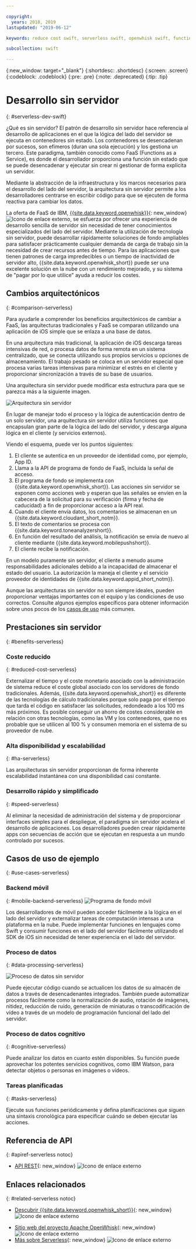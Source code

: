 ```yaml
---

copyright:
  years: 2018, 2019
lastupdated: "2019-06-12"

keywords: reduce cost swift, serverless swift, openwhisk swift, functions swift, faas swift, stateless swift, api reference swift, high availability swift, serverless ios

subcollection: swift

---
```


{:new_window: target="_blank"}
{:shortdesc: .shortdesc}
{:screen: .screen}
{:codeblock: .codeblock}
{:pre: .pre}
{:note: .deprecated}
{:tip: .tip}

# Desarrollo sin servidor
{: #serverless-dev-swift}

¿Qué es sin servidor? El patrón de desarrollo sin servidor hace referencia al desarrollo de aplicaciones en el que la lógica del lado del servidor se ejecuta en contenedores sin estado. Los contenedores se desencadenan por sucesos, son efímeros (duran una sola ejecución) y los gestiona un tercero. Este paradigma, también conocido como FaaS (Functions as a Service), es donde el desarrollador proporciona una función sin estado que se puede desencadenar y ejecutar sin crear ni gestionar de forma explícita un servidor.

Mediante la abstracción de la infraestructura y los marcos necesarios para el desarrollo del lado del servidor, la arquitectura sin servidor permite a los desarrolladores centrarse en escribir código para que se ejecuten de forma reactiva para cambiar los datos.

La oferta de FaaS de IBM, [{{site.data.keyword.openwhisk}}](https://{DomainName}/openwhisk){: new_window} ![Icono de enlace externo](../../icons/launch-glyph.svg "Icono de enlace externo"), se esfuerza por ofrecer una experiencia de desarrollo sencilla de servidor sin necesidad de tener conocimientos especializados del lado del servidor. Mediante la utilización de tecnología sin servidor, puede desarrollar rápidamente soluciones de fondo ampliables para satisfacer prácticamente cualquier demanda de carga de trabajo sin la necesidad de crear recursos antes de tiempo. Para las aplicaciones que tienen patrones de carga impredecibles o un tiempo de inactividad de servidor alto, {{site.data.keyword.openwhisk_short}} puede ser una excelente solución en la nube con un rendimiento mejorado, y su sistema de "pagar por lo que utilice" ayuda a reducir los costes.

## Cambios arquitectónicos
{: #comparison-serverless}

Para ayudarle a comprender los beneficios arquitectónicos de cambiar a FaaS, las arquitecturas tradicionales y FaaS se comparan utilizando una aplicación de iOS simple que se enlaza a una base de datos.

En una arquitectura más tradicional, la aplicación de iOS descarga tareas intensivas de red, o procesa datos de forma remota en un sistema centralizado, que se conecta utilizando sus propios servicios u opciones de almacenamiento. El trabajo pesado se coloca en un servidor especial que procesa varias tareas intensivas para minimizar el estrés en el cliente y proporcionar sincronización a través de su base de usuarios.

Una arquitectura sin servidor puede modificar esta estructura para que se parezca más a la siguiente imagen.

![Arquitectura sin servidor](./images/Architecture.png "Arquitectura sin servidor")

En lugar de manejar todo el proceso y la lógica de autenticación dentro de un solo servidor, una arquitectura sin servidor utiliza funciones que encapsulan gran parte de la lógica del lado del servidor, y descarga alguna lógica en el cliente (y servicios externos).

Viendo el esquema, puede ver los puntos siguientes:

1. El cliente se autentica en un proveedor de identidad como, por ejemplo, App ID.
2. Llama a la API de programa de fondo de FaaS, incluida la señal de acceso.
3. El programa de fondo se implementa con {{site.data.keyword.openwhisk_short}}. Las acciones sin servidor se exponen como acciones web y esperan que las señales se envíen en la cabecera de la solicitud para su verificación (firma y fecha de caducidad) a fin de proporcionar acceso a la API real.
4. Cuando el cliente envía datos, los comentarios se almacenan en un {{site.data.keyword.cloudant_short_notm}}.
5. El texto de comentarios se procesa con {{site.data.keyword.toneanalyzershort}}.
6. En función del resultado del análisis, la notificación se envía de nuevo al cliente mediante {{site.data.keyword.mobilepushshort}}.
7. El cliente recibe la notificación.

En un modelo puramente sin servidor, el cliente a menudo asume responsabilidades adicionales debido a la incapacidad de almacenar el estado del usuario. La autorización la maneja el cliente y el servicio proveedor de identidades de {{site.data.keyword.appid_short_notm}}.

Aunque las arquitecturas sin servidor no son siempre ideales, pueden proporcionar ventajas importantes con el equipo y las condiciones de uso correctos. Consulte algunos ejemplos específicos para obtener información sobre unos pocos de los [casos de uso](#use_cases) más comunes.

## Prestaciones sin servidor
{: #benefits-serverless}

### Coste reducido
{: #reduced-cost-serverless}

Externalizar el tiempo y el coste monetario asociado con la administración de sistema reduce el coste global asociado con los servidores de fondo tradicionales. Además, {{site.data.keyword.openwhisk_short}} es diferente de las tecnologías de cálculo tradicionales porque solo paga por el tiempo que tarda el código en satisfacer las solicitudes, redondeado a los 100 ms más próximos. Es posible conseguir un ahorro de costes considerable en relación con otras tecnologías, como las VM y los contenedores, que no es probable que se utilicen al 100 % y consumen memoria en el sistema de su proveedor de nube.

### Alta disponibilidad y escalabilidad
{: #ha-serverless}

Las arquitecturas sin servidor proporcionan de forma inherente escalabilidad instantánea con una disponibilidad casi constante.

### Desarrollo rápido y simplificado
{: #speed-serverless}

Al eliminar la necesidad de administración del sistema y de proporcionar interfaces simples para el despliegue, el paradigma sin servidor acelera el desarrollo de aplicaciones. Los desarrolladores pueden crear rápidamente apps con secuencias de acción que se ejecutan en respuesta a un mundo controlado por sucesos.

## Casos de uso de ejemplo
{: #use-cases-serverless}

### Backend móvil
{: #mobile-backend-serverless}
![Programa de fondo móvil](./images/cloud-functions-rest-api-trigger.png "Programa de fondo móvil")

Los desarrolladores de móvil pueden acceder fácilmente a la lógica en el lado del servidor y externalizar tareas de computación intensas a una plataforma en la nube. Puede implementar funciones en lenguajes como Swift y consumir funciones en el lado del servidor fácilmente utilizando el SDK de iOS sin necesidad de tener experiencia en el lado del servidor.

### Proceso de datos
{: #data-processing-serverless}

![Proceso de datos sin servidor](./images/cloud-functions-cloudant-trigger.png "Proceso de datos sin servidor")

Puede ejecutar código cuando se actualicen los datos de su almacén de datos a través de desencadenantes integrados. También puede automatizar procesos fácilmente como la normalización de audio, rotación de imágenes, nitidez, reducción de ruido, generación de miniaturas o transcodificación de vídeo a través de un modelo de programación funcional del lado del servidor.

### Proceso de datos cognitivo
{: #cognitive-serverless}

Puede analizar los datos en cuanto estén disponibles. Su función puede aprovechar los potentes servicios cognitivos, como IBM Watson, para detectar objetos o personas en imágenes o vídeos.

### Tareas planificadas
{: #tasks-serverless}

Ejecute sus funciones periódicamente y defina planificaciones que siguen una sintaxis cronológica para especificar cuándo se deben ejecutar las acciones.

## Referencia de API
{: #apiref-serverless notoc}

<!-- * [REST API Documentation](./openwhisk_reference.html#openwhisk_ref_restapi)-->
* [API REST](https://{DomainName}/apidocs){: new_window} ![Icono de enlace externo](../../icons/launch-glyph.svg "Icono de enlace externo")

## Enlaces relacionados
{: #related-serverless notoc}

* [Descubrir {{site.data.keyword.openwhisk_short}}](https://www.ibm.com/cloud/functions){: new_window} ![Icono de enlace externo](../../icons/launch-glyph.svg "Icono de enlace externo")
<!-- redirects to link above * [{{site.data.keyword.openwhisk_short}} on IBM developerWorks](https://developer.ibm.com/openwhisk/)-->
* [Sitio web del proyecto Apache OpenWhisk](http://openwhisk.incubator.apache.org/){: new_window} ![Icono de enlace externo](../../icons/launch-glyph.svg "Icono de enlace externo")
* [Más sobre Serverless](https://martinfowler.com/articles/serverless.html){: new_window} ![Icono de enlace externo](../../icons/launch-glyph.svg "Icono de enlace externo")
